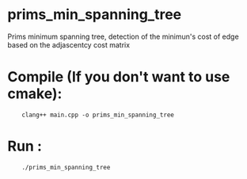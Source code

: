 # prims_min_spanning_tree
Prims minimum spanning tree, detection of the minimun's cost of edge based on the adjascentcy cost matrix

# Compile (If you don't want to use cmake):

        clang++ main.cpp -o prims_min_spanning_tree
        
        
# Run :
 
        ./prims_min_spanning_tree

